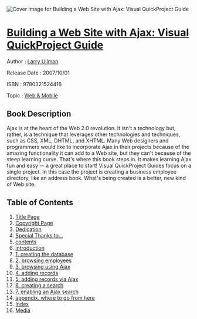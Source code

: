 ![Cover image for Building a Web Site with Ajax: Visual QuickProject Guide](https://imgdetail.ebookreading.net/cover/cover/web_mobile/EB9780321524416.jpg)

[Building a Web Site with Ajax: Visual QuickProject Guide](https://ebookreading.net/view/book/Building+a+Web+Site+with+Ajax%3A+Visual+QuickProject+Guide-EB9780321524416_1.html "Building a Web Site with Ajax: Visual QuickProject Guide")
====================================================================================================================

Author : [Larry Ullman](https://ebookreading.net/search/author/Larry+Ullman)

Release Date : 2007/10/01

ISBN : 9780321524416

Topic : [Web & Mobile](https://ebookreading.net/search/category/web-mobile)

Book Description
-----------------

Ajax is at the heart of the Web 2.0 revolution. It isn't a technology but, rather, is a technique that leverages other technologies and techniques, such as CSS, XML, DHTML, and XHTML. Many Web designers and programmers would like to incorporate Ajax in their projects because of the amazing functionality it can add to a Web site, but they can't because of the steep learning curve. That's where this book steps in. It makes learning Ajax fun and easy -- a great place to start! Visual QuickProject Guides focus on a single project. In this case the project is creating a business employee directory, like an address book. What's being created is a better, new kind of Web site.
              
Table of Contents
-----------------

1. [Title Page](https://ebookreading.net/view/book/Building+a+Web+Site+with+Ajax%3A+Visual+QuickProject+Guide-EB9780321524416_2.html)
1. [Copyright Page](https://ebookreading.net/view/book/Building+a+Web+Site+with+Ajax%3A+Visual+QuickProject+Guide-EB9780321524416_3.html)
1. [Dedication](https://ebookreading.net/view/book/Building+a+Web+Site+with+Ajax%3A+Visual+QuickProject+Guide-EB9780321524416_4.html)
1. [Special Thanks to...](https://ebookreading.net/view/book/Building+a+Web+Site+with+Ajax%3A+Visual+QuickProject+Guide-EB9780321524416_5.html)
1. [contents](https://ebookreading.net/view/book/Building+a+Web+Site+with+Ajax%3A+Visual+QuickProject+Guide-EB9780321524416_6.html)
1. [introduction](https://ebookreading.net/view/book/Building+a+Web+Site+with+Ajax%3A+Visual+QuickProject+Guide-EB9780321524416_7.html)
1. [1. creating the database](https://ebookreading.net/view/book/Building+a+Web+Site+with+Ajax%3A+Visual+QuickProject+Guide-EB9780321524416_8.html)
1. [2. browsing employees](https://ebookreading.net/view/book/Building+a+Web+Site+with+Ajax%3A+Visual+QuickProject+Guide-EB9780321524416_9.html)
1. [3. browsing using Ajax](https://ebookreading.net/view/book/Building+a+Web+Site+with+Ajax%3A+Visual+QuickProject+Guide-EB9780321524416_10.html)
1. [4. adding records](https://ebookreading.net/view/book/Building+a+Web+Site+with+Ajax%3A+Visual+QuickProject+Guide-EB9780321524416_11.html)
1. [5. adding records via Ajax](https://ebookreading.net/view/book/Building+a+Web+Site+with+Ajax%3A+Visual+QuickProject+Guide-EB9780321524416_12.html)
1. [6. creating a search](https://ebookreading.net/view/book/Building+a+Web+Site+with+Ajax%3A+Visual+QuickProject+Guide-EB9780321524416_13.html)
1. [7. enabling an Ajax search](https://ebookreading.net/view/book/Building+a+Web+Site+with+Ajax%3A+Visual+QuickProject+Guide-EB9780321524416_14.html)
1. [appendix. where to go from here](https://ebookreading.net/view/book/Building+a+Web+Site+with+Ajax%3A+Visual+QuickProject+Guide-EB9780321524416_15.html)
1. [Index](https://ebookreading.net/view/book/Building+a+Web+Site+with+Ajax%3A+Visual+QuickProject+Guide-EB9780321524416_16.html)
1. [Media](https://ebookreading.net/view/book/Building+a+Web+Site+with+Ajax%3A+Visual+QuickProject+Guide-EB9780321524416_17.html)
